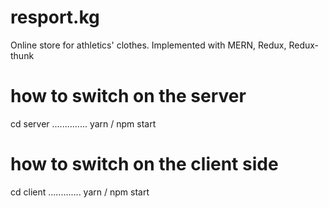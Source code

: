 # resport.kg
Online store for athletics' clothes. Implemented with MERN, Redux, Redux-thunk
# how to switch on the server
cd server
..............
yarn / npm start
# how to switch on the client side
cd client
.............
yarn / npm start
